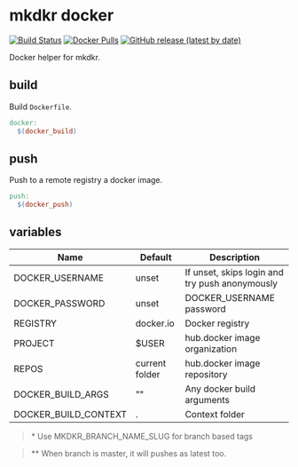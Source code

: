 # mkdkr docker

[![Build Status](https://img.shields.io/endpoint.svg?url=https%3A%2F%2Factions-badge.atrox.dev%2Frosineygp%2Fmkdkr_docker%2Fbadge%3Fref%3Dmaster&style=flat)](https://actions-badge.atrox.dev/rosineygp/mkdkr_docker/goto?ref=master)
[![Docker Pulls](https://img.shields.io/docker/pulls/rosiney/mkdkr_docker)](https://hub.docker.com/r/rosiney/mkdkr_docker)
[![GitHub release (latest by date)](https://img.shields.io/github/v/release/rosineygp/mkdkr_docker)](https://github.com/rosineygp/mkdkr_docker/releases)

Docker helper for mkdkr.

## build

Build `Dockerfile`.

```Makefile
docker:
  $(docker_build)
```
## push

Push to a remote registry a docker image.

```Makefile
push:
  $(docker_push)
```

## variables

|Name|Default|Description|
|----|-------|-----------|
|DOCKER_USERNAME|unset|If unset, skips login and try push anonymously|
|DOCKER_PASSWORD|unset|DOCKER_USERNAME password|
|REGISTRY|docker.io|Docker registry|
|PROJECT|$USER|hub.docker image organization|
|REPOS|current folder|hub.docker image repository|
|DOCKER_BUILD_ARGS|""|Any docker build arguments|
|DOCKER_BUILD_CONTEXT|.|Context folder|

> \* Use MKDKR_BRANCH_NAME_SLUG for branch based tags

> \*\* When branch is master, it will pushes as latest too.